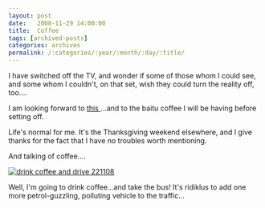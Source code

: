 ```yaml
---
layout: post
date:	2008-11-29 14:00:00
title:  Coffee
tags: [archived-posts]
categories: archives
permalink: /:categories/:year/:month/:day/:title/
---
```

I have switched off the TV, and wonder if some of those whom I could see, and some whom I couldn't, on that set, wish they could turn the reality off, too....

I am looking forward to <a href="http://kalyan.livejournal.com/244221.html"> this </a>...and to the baitu coffee I will be having before setting off.

Life's normal for me. It's the Thanksgiving weekend elsewhere, and I give thanks for the fact that I have no troubles worth mentioning.


And talking of coffee....


<a href="http://s297.photobucket.com/albums/mm205/depontis/?action=view&current=IMG_3170.jpg" target="_blank"><img src="http://i297.photobucket.com/albums/mm205/depontis/IMG_3170.jpg" border="0" alt="drink coffee and drive 221108"></a>

Well, I'm going to drink coffee...and take the bus! It's ridiklus to add one more petrol-guzzling, polluting vehicle to the traffic...
